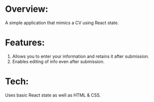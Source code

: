 # Overview:
A simple application that mimics a CV using React state.

# Features:
1. Allows you to enter your information and retains it after submission.
2. Enables editing of info even after submission.

# Tech:
Uses basic React state as well as HTML & CSS.